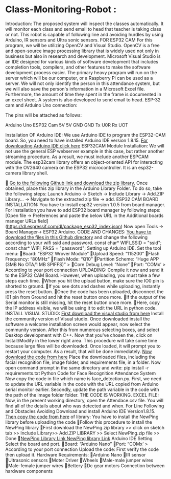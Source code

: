 # Class-Monitoring-Robot :
 Introduction:                                                                                                                                                                                      The proposed system will inspect the classes automatically. It will monitor each class and send email to head that teacher is taking class or not. This robot is capable of following line and avoiding hurdles by using Arduino, IR sensors and Ultra sonic sensors. 
FOR ESP32 CAM
For this program, we will be utilizing OpenCV and Visual Studio. OpenCV is a free and open-source image processing library that is widely used not only in business but also in research and development. Microsoft Visual Studio is an IDE designed for various kinds of software development that includes completion tools, compilers, and other features to make the software development process easier.
                The primary heavy program will run on the server which will be our computer, or a Raspberry Pi can be used as a server. We will not only identify the person in this attendance system, but we will also save the person's information in a Microsoft Excel file. Furthermore, the amount of time they spent in the frame is documented in an excel sheet. A system is also developed to send email to head.
ESP-32 cam and Arduino Uno connection:

The pins will be attached as follows:

Arduino Uno	ESP32 Cam
5V	5V
GND	GND
Tx	U0R
Rx	UOT
	

Installation OF Arduino IDE:
We use Arduino IDE to program the ESP32-CAM board. So, you need to have installed Arduino IDE version 1.8.15.
 [For downloading Arduino IDE click here](https://www.filehorse.com/download-arduino/61669/download/#google_vignette) 
ESP32CAM Module Installation:
We will not use the general ESP webserver example in this case, but rather another streaming procedure. As a result, we must include another ESPCAM module. The esp32cam library offers an object-oriented API for interacting with the OV2640 camera on the ESP32 microcontroller. It is an esp32-camera library shell.

  [Go to the following Github link and download the zip library.]( https://github.com/yoursunny/esp32cam)
Once obtained, place this zip library in the Arduino Library Folder. To do so, take the following steps:
Launch Arduino -> Sketch -> Include Library -> Add.ZIP Library... -> Navigate to the extracted zip file -> add.
ESP32 CAM BOARD INSTALLATION:
 You have to install esp32 version 1.0.5 from board manager. For installation you have to add ESP32 board manager by following steps:
[Open file -> Preferences and paste the below URL in the Additional boards manager URLs field]
(https://dl.espressif.com/dl/package_esp32_index.json)
Now open Tools -> Board Manager-> ESP32 Arduino.
CODE AND CHANGES:
 [You have to download the files in this Github directory](https://github.com/SaniaZahra08/Class-Monitoring-Robot) and change the following according to your wifi ssid and password.
const char* WIFI_SSID = "ssid";
 const char* WIFI_PASS = "password";
Setting up Arduino IDE.
Set the tool menu:
Board: “ESP32 Wrover Module” 
Upload Speed: “115200” 
Flash Frequency: “80MHz” 
Flash Mode: “Q10” 
Partition Scheme: “Huge APP (3MB No OTA/1 MB SPIFFS)” >
Core Debug Level: “None” 
Port: “COMx’ > According to your port connection
UPLOADING:
Compile it now and send it to the ESP32 CAM Board. However, when uploading, you must take a few steps each time.
When you hit the upload button, make sure the IO0 pin is shorted to ground.
If you see dots and dashes while uploading, instantly press the reset button.
Once the code has been uploaded, disconnect the I01 pin from Ground and hit the reset button once more.
If the output of the Serial monitor is still missing, hit the reset button once more.
Here, copy the IP address visible, we will be using it to edit the URL in python code.
INSTALL VISUAL STUDIO:
                  [First download the visual studio from here](https://visualstudio.microsoft.com/downloads/)   Install the community version of Visual studio. Once downloaded install the software a welcome installation screen would appear, now select the community version. After this from numerous selecting boxes, and select Desktop development with C++. Now that you've chosen the, click on Install/Modify in the lower right area. This procedure will take some time because large files will be downloaded.
Once loaded, it will prompt you to restart your computer. As a result, that will be done immediately.
[Now download the code from here](https://github.com/SaniaZahra08/Class-Monitoring-Robot) 
Place the downloaded files, including the facial recognition file, image folder, and requirements file, in a folder.
Now open command prompt in the same directory and write:
pip install -r requirements.txt
Python Code for Face Recognition Attendance System
Now copy the code in file which name is face_detection.py. First, we need to update the URL variable in the code with the URL copied from Arduino serial monitor earlier.
Secondly, update the path variable in the code with the path of the image folder folder.
THE CODE IS WORKING.
EXCEL FILE:
Now, in the present working directory, open the Attendace.csv file. You will find all of the details about who was detected and when. 
For Line Following and Obstacles Avoiding 
Download and install Arduino IDE Version1.8.15. [Then copy the code from here](https://github.com/SaniaZahra08/Class-Monitoring-Robot) of library:
You have to install the NewPing library before uploading the code
Follow this procedure to install the NewPing library 
First download the NewPing.zip library >> click on sketch tab >> Include Library>> Add.ZIP LIBRARY >> Select NewPing.zip file >> Done
[NewPing Library Link NewPing library Link]( https://github.com/eliteio/Arduino_New_Ping) 
 Arduino IDE Setting
Select the board and port.
Board: “Arduino Nano” 
Port: “COMx’ > According to your port connection
Upload the code:
First verify the code then upload it.
Hardware Requirements:
Arduino Nano
IR sensor
Ultrasonic sensors
Moter Driver
Wheels
Male-male jumper wires
Male-female jumper wires
Bettery
Dc gear motors
Connection between hardware components

